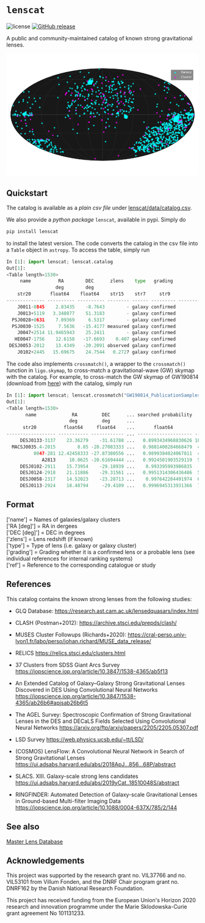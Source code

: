 # $\texttt{lenscat}$
![license](https://img.shields.io/github/license/lenscat/lenscat)
[![GitHub release](https://img.shields.io/github/v/release/lenscat/lenscat.svg)](https://github.com/lenscat/lenscat/releases)

A public and community-maintained catalog of known strong gravitational lenses. 

![Known Lenses](lenscat_galclust.png)

## Quickstart

The catalog is available as a _plain csv file_ under [lenscat/data/catalog.csv](https://github.com/lenscat/lenscat/blob/main/lenscat/data/catalog.csv).

We also provide a _python package_ `lenscat`, available in pypi. Simply do
```bash
pip install lenscat
```
to install the latest version. The code converts the catalog in the csv file into a `Table` object in `astropy`. To access the table, simply run
```python
In [1]: import lenscat; lenscat.catalog
Out[1]:
<Table length=1530>
     name          RA        DEC      zlens    type   grading                                     ref
                  deg        deg
    str20       float64    float64    str15    str7     str9                                     str76
-------------- ---------- ---------- -------- ------ --------- --------------------------------------------------------------------------
    J0011-0845    2.83435    -8.7643        - galaxy confirmed                    https://research.ast.cam.ac.uk/lensedquasars/index.html
    J0013+5119   3.348077    51.3183        - galaxy confirmed                    https://research.ast.cam.ac.uk/lensedquasars/index.html
  PSJ0028+0631    7.09369     6.5317        - galaxy confirmed                    https://research.ast.cam.ac.uk/lensedquasars/index.html
  PSJ0030-1525     7.5636   -15.4177 measured galaxy confirmed                    https://research.ast.cam.ac.uk/lensedquasars/index.html
    J0047+2514 11.9465943    25.2411        - galaxy confirmed                    https://research.ast.cam.ac.uk/lensedquasars/index.html
   HE0047-1756    12.6158   -17.6693    0.407 galaxy confirmed                    https://research.ast.cam.ac.uk/lensedquasars/index.html
 DESJ0053-2012    13.4349   -20.2091 observed galaxy confirmed                    https://research.ast.cam.ac.uk/lensedquasars/index.html
    J0102+2445   15.69675    24.7544   0.272? galaxy confirmed                    https://research.ast.cam.ac.uk/lensedquasars/index.html
```

The code also implements `crossmatch()`, a wrapper to the `crossmatch()` function in `ligo.skymap`, to cross-match a gravitational-wave (GW) skymap with the catalog. For example, to cross-match the GW skymap of GW190814 (download from [here](https://gracedb.ligo.org/apiweb/superevents/S190814bv/files/GW190814_PublicationSamples.multiorder.fits)) with the catalog, simply run
```python
In [1]: import lenscat; lenscat.crossmatch("GW190814_PublicationSamples.multiorder.fits")
Out[1]:
<Table length=1530>
       name             RA         DEC      ... searched probability   searched area
                       deg         deg      ...                             deg2
      str20          float64     float64    ...       float64             float64
------------------ ----------- ------------ ... -------------------- ------------------
     DESJ0133-3137    23.36279    -31.61788 ...   0.8993434968830626 18.766081348393186
  MACSJ0035.4-2015        8.85 -20.27083333 ...   0.9881400284668479  46.21360633943737
          0047-281 12.42458333 -27.87380556 ...   0.9899384024067811  48.32495441567177
             A2813     10.8625 -20.61694444 ...   0.9924501903529119  51.82638259178721
     DESJ0102-2911    15.73954    -29.18939 ...    0.993395993986835   53.3476023237325
     DESJ0124-2918    21.11886    -29.31561 ...   0.9951314306436486  56.65232105175158
     DESJ0058-2317    14.52023    -23.28713 ...    0.997642284491974  63.57649362474393
     DESJ0113-2924    18.48794     -29.4109 ...   0.9996945313931366  77.47729462355434
```

## Format

['name'] = Names of galaxies/galaxy clusters \
['RA [deg]'] = RA in dergees \
['DEC [deg]'] = DEC in degrees \
['zlens'] = Lens redshift (if known) \
['type'] = Type of lens (i.e. galaxy or galaxy cluster) \
['grading'] = Grading whether it is a confirmed lens or a probable lens (see individual references for internal ranking systems) \
['ref'] = Reference to the corresponding catalogue or study

## References

This catalog contains the known strong lenses from the following studies:

  - GLQ Database:
    https://research.ast.cam.ac.uk/lensedquasars/index.html

  - CLASH (Postman+2012):
    https://archive.stsci.edu/prepds/clash/

  - MUSES Cluster Followups (Richards+2020):
    https://cral-perso.univ-lyon1.fr/labo/perso/johan.richard/MUSE_data_release/

  - RELICS
    https://relics.stsci.edu/clusters.html

  - 37 Clusters from SDSS Giant Arcs Survey
    https://iopscience.iop.org/article/10.3847/1538-4365/ab5f13

  - An Extended Catalog of Galaxy–Galaxy Strong Gravitational Lenses Discovered in DES Using Convolutional Neural Networks
    https://iopscience.iop.org/article/10.3847/1538-4365/ab26b6#apjsab26b6t5

  - The AGEL Survey: Spectroscopic Confirmation of Strong Gravitational Lenses in the DES
    and DECaLS Fields Selected Using Convolutional Neural Networks
    https://arxiv.org/ftp/arxiv/papers/2205/2205.05307.pdf

  - LSD Survey
    https://web.physics.ucsb.edu/~tt/LSD/

  - (COSMOS) LensFlow: A Convolutional Neural Network in Search of Strong Gravitational Lenses
    https://ui.adsabs.harvard.edu/abs/2018ApJ...856...68P/abstract

  - SLACS. XIII. Galaxy-scale strong lens candidates
    https://ui.adsabs.harvard.edu/abs/2019yCat..18510048S/abstract

  - RINGFINDER: Automated Detection of Galaxy-scale Gravitational Lenses in Ground-based Multi-filter Imaging Data
    https://iopscience.iop.org/article/10.1088/0004-637X/785/2/144

## See also
[Master Lens Database](https://test.masterlens.org/index.php)

## Acknowledgements
This project was supported by the research grant no. VIL37766 and no. VIL53101 from Villum Fonden, and the DNRF Chair program grant no. DNRF162 by the Danish National Research Foundation.

This project has received funding from the European Union's Horizon 2020 research and innovation programme under the Marie Sklodowska-Curie grant agreement No 101131233.
